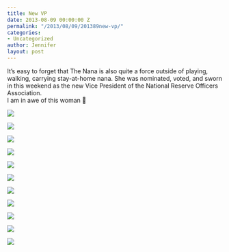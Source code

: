 ```yaml
---
title: New VP
date: 2013-08-09 00:00:00 Z
permalink: "/2013/08/09/201389new-vp/"
categories:
- Uncategorized
author: Jennifer
layout: post
---
```


It&#8217;s easy to forget that The Nana is also quite a force outside of playing, walking, carrying stay-at-home nana. She was nominated, voted, and sworn in this weekend as the new Vice President of the National Reserve Officers Association.   
I am in awe of this woman 🙂

<div class="image-gallery-wrapper">
  <p>
    <img src="/teamelam/assets/images/New-VP/2013-08-09+11.22.25.jpg" />
  </p>

  <p>
    <img src="/teamelam/assets/images/New-VP/2013-08-09+14.24.31.jpg" />
  </p>

  <p>
    <img src="/teamelam/assets/images/New-VP/2013-08-09+11.22.33.jpg" />
  </p>

  <p>
    <img src="/teamelam/assets/images/New-VP/2013-08-09+14.24.39.jpg" />
  </p>

  <p>
    <img src="/teamelam/assets/images/New-VP/2013-08-09+11.16.22.jpg" />
  </p>

  <p>
    <img src="/teamelam/assets/images/New-VP/2013-08-09+11.11.54.jpg" />
  </p>

  <p>
    <img src="/teamelam/assets/images/New-VP/2013-08-09+11.12.30.jpg" />
  </p>

  <p>
    <img src="/teamelam/assets/images/New-VP/2013-08-09+13.16.31.jpg" />
  </p>

  <p>
    <img src="/teamelam/assets/images/New-VP/2013-08-09+13.14.42.jpg" />
  </p>

  <p>
    <img src="/teamelam/assets/images/New-VP/2013-08-09+13.47.32.jpg" />
  </p>

  <p>
    <img src="/teamelam/assets/images/New-VP/2013-08-09+13.48.37.jpg" />
  </p>
</div>
